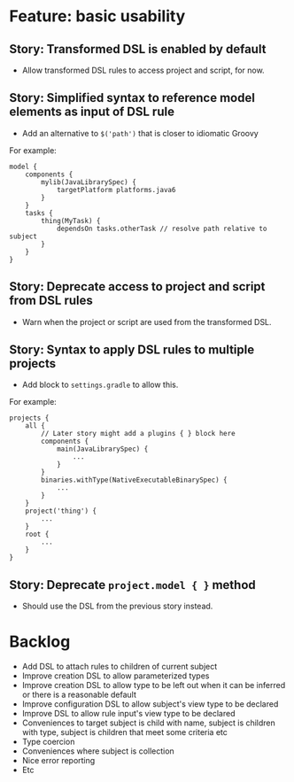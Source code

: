 
# Feature: basic usability

## Story: Transformed DSL is enabled by default

- Allow transformed DSL rules to access project and script, for now.

## Story: Simplified syntax to reference model elements as input of DSL rule

- Add an alternative to `$('path')` that is closer to idiomatic Groovy

For example:

    model {
        components {
            mylib(JavaLibrarySpec) {
                targetPlatform platforms.java6
            }
        }
        tasks {
            thing(MyTask) {
                dependsOn tasks.otherTask // resolve path relative to subject
            }
        }
    }

## Story: Deprecate access to project and script from DSL rules

- Warn when the project or script are used from the transformed DSL.

## Story: Syntax to apply DSL rules to multiple projects

- Add block to `settings.gradle` to allow this.

For example:

    projects {
        all {
            // Later story might add a plugins { } block here
            components {
                main(JavaLibrarySpec) { 
                    ... 
                }
            }
            binaries.withType(NativeExecutableBinarySpec) {
                ...
            }
        }
        project('thing') {
            ...
        }
        root {
            ...
        }
    }

## Story: Deprecate `project.model { }` method

- Should use the DSL from the previous story instead.

# Backlog

- Add DSL to attach rules to children of current subject
- Improve creation DSL to allow parameterized types
- Improve creation DSL to allow type to be left out when it can be inferred or there is a reasonable default
- Improve configuration DSL to allow subject's view type to be declared
- Improve DSL to allow rule input's view type to be declared
- Conveniences to target subject is child with name, subject is children with type, subject is children that meet some criteria etc
- Type coercion
- Conveniences where subject is collection
- Nice error reporting
- Etc
